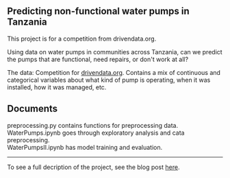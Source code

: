 ## Predicting non-functional water pumps in Tanzania

This project is for a competition from drivendata.org.  

Using data on water pumps in communities across Tanzania, can we predict the pumps that are functional, need repairs, or don't work at all?

The data: Competition for [drivendata.org](https://www.drivendata.org/competitions/7/). Contains a mix of continuous and categorical variables about what kind of pump is operating, when it was installed, how it was managed, etc.

## Documents  
preprocessing.py contains functions for preprocessing data.  
WaterPumps.ipynb goes through exploratory analysis and cata preprocessing.  
WaterPumpsII.ipynb has model training and evaluation.

---

To see a full decription of the project, see the blog post [here](https://joomik.github.io/waterpumps/).

